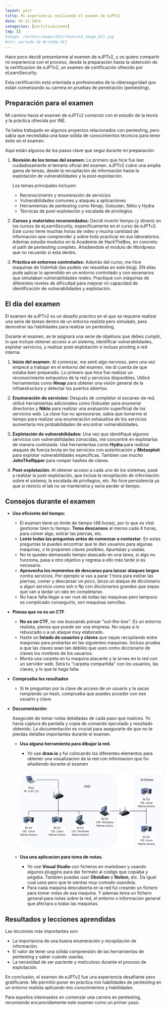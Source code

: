 ```yaml
---
layout: post
title: Mi experiencia realizando el examen de eJPTv2
date: 01-12-2024
categories: [Certificaciones]
tag: []
#image: /assets/images/DC1/featured_image_DC1.jpg
#alt: portada de WriteUp DC1
---
```


Hace poco decidí presentarme al examen de eJPTv2, y os quiero compartir mi experiencia con el proceso, desde la preparación hasta la obtención de la certificacion de eJPTv2, un examen de certificación ofrecido por eLearnSecurity. 

Esta certificación está orientada a profesionales de la ciberseguridad que están comenzando su carrera en pruebas de penetración (pentesting).

## Preparación para el examen

Mi camino hacia el examen de eJPTv2 comenzó con el estudio de la teoría y la práctica ofrecida por INE.

Ya habia trabajado en algunos proyectos relacionados con pentesting, pero sabía que necesitaba una base sólida de conocimientos técnicos para tener éxito en el examen. 

Aquí están algunos de los pasos clave que seguí durante mi preparación:

1. **Revisión de los temas del examen:**
   Lo primero que hice fue leer cuidadosamente el temario oficial del examen. eJPTv2 cubre una amplia gama de temas, desde la recopilación de información hasta la explotación de vulnerabilidades y la post-explotación. 
   
   Los temas principales incluyen:
   - Reconocimiento y enumeración de servicios
   - Vulnerabilidades comunes y ataques a aplicaciones
   - Herramientas de pentesting como Nmap, Gobuster, Nikto y Hydra
   - Técnicas de post-explotación y escalada de privilegios

2. **Cursos y materiales recomendados:**
   Decidí invertir tiempo (y dinero) en los cursos de eLearnSecurity, específicamente en el curso de eJPTv2. Este curso tiene muchas horas de video y mucha cantidad de informacion que comprender y sobre todo practicar en sus laboratorios. Ademas estudie modulos en la Academia de HackTheBox, en concreto el path de pentesting completo. Añadiendole el modulo de Wordpress que no recuerdo si esta dentro.

3. **Práctica en entornos controlados:**
   Además del curso, me hice maquinas de VulnHub (las podeis ver resueltas en este blog). EN ellas pude aplicar lo aprendido en un entorno controlado y con escenarios que simulaban vulnerabilidades reales. Practiqué con máquinas de diferentes niveles de dificultad para mejorar mi capacidad de identificación de vulnerabilidades y explotación.

## El día del examen

El examen de eJPTv2 es un desafío práctico en el que se requiere realizar una serie de tareas dentro de un entorno realista pero simulado, para demostrar las habilidades para realizar un pentesting.

Durante el examen, se te asignará una serie de objetivos que debes cumplir, lo que incluye obtener acceso a un sistema, identificar vulnerabilidades, explotar servicios, y realizar post-explotación e incluso pivoting a red interna.

1. **Inicio del examen:**
   Al comenzar, me sentí algo nervioso, pero una vez empecé a trabajar en el entorno del examen, me di cuenta de que estaba bien preparado. Lo primero que hice fue realizar un reconocimiento exhaustivo de la red y servicios disponibles. Utilicé herramientas como **Nmap** para obtener una visión general de la infraestructura y detectar los puertos abiertos.

2. **Enumeración de servicios:**
   Después de completar el escaneo de red, utilicé herramientas adicionales como Gobuster para enumerar directorios y **Nikto** para realizar una evaluación superficial de los servicios web. La clave fue no apresurarse; sabía que tomarme el tiempo para realizar una enumeración exhaustiva de los servicios aumentaría mis probabilidades de encontrar vulnerabilidades.

3. **Explotación de vulnerabilidades:**
   Una vez que identifiqué algunos servicios con vulnerabilidades conocidas, me concentré en explotarlas de manera controlada. Usé herramientas como **Hydra** para realizar ataques de fuerza bruta en los servicios con autenticación y **Metasploit** para explotar vulnerabilidades específicas. Tambien use mucho **JohnTheRipper** para romper hashes de claves.

4. **Post-explotación:**
   Al obtener acceso a cada uno de los sistemas, pasé a realizar la post-explotación, que incluía la recopilación de información sobre el sistema, la escalada de privilegios, etc. No hice persistencia ya que si reinicio el lab no se mantendria y seria perder el tiempo. 

## Consejos durante el examen

- **Uso eficiente del tiempo:**
  - El examen tiene un límite de tiempo (48 horas), por lo que es vital gestionar bien tu tiempo. **Toma descansos** al menos cada 4 horas, para comer algo, estirar las piernas, etc.
  - **Leete todas las preguntas antes de comenzar a contestar**. En estas preguntas te puedes encontrar que te dan usuarios para algunas maquinas, o te proponen claves posibles. Apuntalas y usalas.
  - No te quedes demasiado tiempo atascado en una tarea, si algo no funciona, pasa a otro objetivo y regresa a ello más tarde si es necesario.
  - **Aprovecha los momentos de descanso para lanzar ataques largos** contra servicios. Por ejemplo si vas a parar 1 hora para estirar las piernas, comer y descansar un poco, lanza un ataque de diccionario a algun servicio como ssh o ftp con diccionarios grandes que sepas que van a tardar un rato en completarse.
  - No hace falta llegar a ser root de todas las maquinas pero tampoco es complicado conseguirlo, son maquinas sencillas.
  
- **Piensa que no es un CTF** 
  - **No es un CTF**, no vas buscando pensar "out-the-box". Es un entorno realista, piensa que puede ser una empresa. No vayas a lo rebuscado o a un ataque muy elaborado.
  - Hazte un **listado de usuarios y claves** que vayas recopilando entre maquinas para probarlas en las siguientes maquinas. Incluso prueba a que las claves sean tan debiles que uses como diccionario de claves los nombres de los usuarios. 
  - Monta una carpeta en tu maquina atacante y la sirves en la red con un servidor web. Será tu "carpeta compartida" con los usuarios, las claves, y lo que te haga falta. 
  
- **Comprueba los resultados**
  - Si te preguntan por la clave de acceso de un usuario y la sacas rompiendo un hash, comprueba que puedes acceder con ese usuario y clave. 

- **Documentación:**
  
  Asegúrate de tomar notas detalladas de cada paso que realices. Yo hacia captura de pantalla y copia de comando ejecutado y resultado obtenido. La documentación es crucial para asegurarte de que no te pierdas detalles importantes durante el examen.

  - **Usa alguna herramienta para dibujar la red.** 
    - Yo use **draw.io** y fui colocando los diferentes elementos para obtener una visualizacion de la red con informacion que fui añadiendo durante el examen

    ![alt text](image.png)

  - **Usa una aplicacion para toma de notas.** 
    - Yo use **Visual Studio** con ficheros en markdown y usando algunos pluggins para dar formato al codigo que copiaba y pegaba. Tambien puedes usar **Obsidian** o **Notion**, etc. Da igual cual uses pero que te sientas muy comodo usandola.
    - Para cada maquina descubierta en la red fui creando un fichero para tomar notas de esa maquina. Y ademas tenia un fichero general para notas sobre la red, el entorno o informacion general que afectara a todas las maquinas.


## Resultados y lecciones aprendidas

Las lecciones más importantes son:

- La importancia de una buena enumeración y recopilación de información.
- El valor de tener una sólida comprensión de las herramientas de pentesting y saber cuándo usarlas.
- La necesidad de ser paciente y meticuloso durante el proceso de explotación.

En conclusión, el examen de eJPTv2 fue una experiencia desafiante pero gratificante. Me permitió poner en práctica mis habilidades de pentesting en un entorno realista aplicando mis conocimientos y habilidades. 
 
Para aquellos interesados en comenzar una carrera en pentesting, recomiendo encarecidamente este examen como un primer paso.